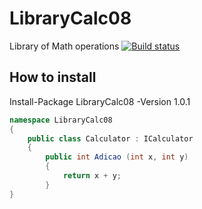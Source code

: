 # LibraryCalc08
Library of Math operations
[![Build status](https://ci.appveyor.com/api/projects/status/ucc7662a68dkc871/branch/master?svg=true)](https://ci.appveyor.com/project/OseiasRodrigues21946/librarycalc08/branch/master)


## How to install
Install-Package LibraryCalc08 -Version 1.0.1

```cs
namespace LibraryCalc08
{
    public class Calculator : ICalculator
    {
        public int Adicao (int x, int y)
        {
            return x + y;
        }
}
```

